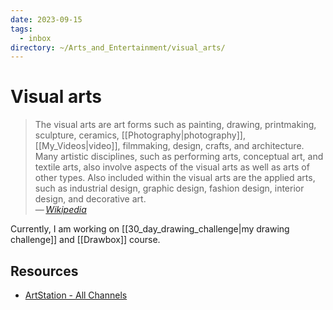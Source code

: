 ```yaml
---
date: 2023-09-15
tags:
  - inbox
directory: ~/Arts_and_Entertainment/visual_arts/
---
```


# Visual arts

> The visual arts are art forms such as painting, drawing, printmaking,
> sculpture, ceramics, [[Photography|photography]], [[My_Videos|video]],
> filmmaking, design, crafts, and architecture. Many artistic disciplines, such
> as performing arts, conceptual art, and textile arts, also involve aspects of
> the visual arts as well as arts of other types. Also included within the
> visual arts are the applied arts, such as industrial design, graphic design,
> fashion design, interior design, and decorative art.\
> — <cite>[Wikipedia](https://en.wikipedia.org/wiki/Visual_arts)</cite>

Currently, I am working on [[30_day_drawing_challenge|my drawing challenge]] and
[[Drawbox]] course.

## Resources

- [ArtStation - All Channels](https://www.artstation.com/?sort_by=community&dimension=all)
